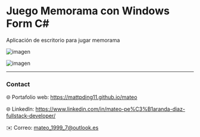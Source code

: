 # Juego Memorama con Windows Form C#

Aplicación de escritorio para jugar memorama

![imagen](https://res.cloudinary.com/drbotbbjb/image/upload/v1653824133/Screenshot_133_cnin7x.png)

![imagen](https://res.cloudinary.com/drbotbbjb/image/upload/v1653824137/Screenshot_134_xi0f3s.png)


---

### Contact
 
🌐 Portafolio web: https://mattpding11.github.io/mateo 
  
🌐 LinkedIn: https://www.linkedin.com/in/mateo-pe%C3%B1aranda-diaz-fullstack-developer/
  
✉️ Correo: mateo_1999_7@outlook.es
